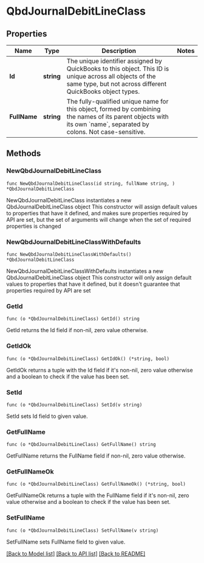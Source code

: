 # QbdJournalDebitLineClass

## Properties

Name | Type | Description | Notes
------------ | ------------- | ------------- | -------------
**Id** | **string** | The unique identifier assigned by QuickBooks to this object. This ID is unique across all objects of the same type, but not across different QuickBooks object types. | 
**FullName** | **string** | The fully-qualified unique name for this object, formed by combining the names of its parent objects with its own &#x60;name&#x60;, separated by colons. Not case-sensitive. | 

## Methods

### NewQbdJournalDebitLineClass

`func NewQbdJournalDebitLineClass(id string, fullName string, ) *QbdJournalDebitLineClass`

NewQbdJournalDebitLineClass instantiates a new QbdJournalDebitLineClass object
This constructor will assign default values to properties that have it defined,
and makes sure properties required by API are set, but the set of arguments
will change when the set of required properties is changed

### NewQbdJournalDebitLineClassWithDefaults

`func NewQbdJournalDebitLineClassWithDefaults() *QbdJournalDebitLineClass`

NewQbdJournalDebitLineClassWithDefaults instantiates a new QbdJournalDebitLineClass object
This constructor will only assign default values to properties that have it defined,
but it doesn't guarantee that properties required by API are set

### GetId

`func (o *QbdJournalDebitLineClass) GetId() string`

GetId returns the Id field if non-nil, zero value otherwise.

### GetIdOk

`func (o *QbdJournalDebitLineClass) GetIdOk() (*string, bool)`

GetIdOk returns a tuple with the Id field if it's non-nil, zero value otherwise
and a boolean to check if the value has been set.

### SetId

`func (o *QbdJournalDebitLineClass) SetId(v string)`

SetId sets Id field to given value.


### GetFullName

`func (o *QbdJournalDebitLineClass) GetFullName() string`

GetFullName returns the FullName field if non-nil, zero value otherwise.

### GetFullNameOk

`func (o *QbdJournalDebitLineClass) GetFullNameOk() (*string, bool)`

GetFullNameOk returns a tuple with the FullName field if it's non-nil, zero value otherwise
and a boolean to check if the value has been set.

### SetFullName

`func (o *QbdJournalDebitLineClass) SetFullName(v string)`

SetFullName sets FullName field to given value.



[[Back to Model list]](../README.md#documentation-for-models) [[Back to API list]](../README.md#documentation-for-api-endpoints) [[Back to README]](../README.md)


